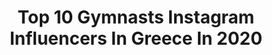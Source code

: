 ---
title: Top 10 Gymnasts Instagram Influencers In Greece In 2020
description: >-
  Find top gymnasts Instagram influencers in Greece in 2020. Most popular hashtags: #fitness #gymnastics #fit #love.
platform: Instagram
hits: 18
text_top: Discover the best Instagram profiles on inBeat.
text_bottom: Our search engine has 18 Instagram influencers like this in Greece for you to connect with.
profiles:
  - username: "annie_pantazi"
    fullname: >-
      Annie Pantazi
    bio: >-
      • Olympic Champion in Rhythmic Gymnastics - Athens 2004 🇬🇷 • Special Olympics Global Ambassador RG •#dwtsGr 💃 •#filathlitikos_kallitheas 🤸🏼‍♀️
    location: "Greece"
    followers: 24193
    engagement: 1202
    commentsToLikes: 0.014477
    id: ck0w1f88lj1jm0i196qqrcmuk
    verified: false
    hashtags: "#staysafe, #throwback, #motheranddaughter, #staypositive"
  - username: "ioanna_samara"
    fullname: >-
      IOANNA SAMARA OLY Coach
    bio: >-
      #TRAINWITHOLYMPIAN - Olympian in rhythmic gymnastics Beijing 2008. Founder of @trainwitholympian_
    location: "Greece"
    followers: 36061
    engagement: 321
    commentsToLikes: 0.018030
    id: ck0w2lwhmp0yy0i19s1219dwl
    verified: false
    hashtags: "#home, #livehappilly, #internationalcoffeeday, #protein"
  - username: "tzenistef"
    fullname: >-
      Jenny Stefanidou🧿
    bio: >-
      •Dancer •Rhythmic gymnastics trainer •Thessaloniki-Athens, Greece🇬🇷
    location: "Greece"
    followers: 7687
    engagement: 850
    commentsToLikes: 0.014588
    id: ckapbru9z13qu0i78euzr57zl
    verified: false
    hashtags: "#rythmicgymnastics, #dancers, #dancing, #love"
  - username: "sofiayoga"
    fullname: >-
      Sofiaxirotyri
    bio: >-
      Ashtanga yoga Authorised level 2 kpjayi On Line Classes 💫Personal Classes ❣️handstand 🤸🏼‍♂️ex gymnast national team 🇬🇷 @houseofyoga.gr
    location: "Greece"
    followers: 38267
    engagement: 164
    commentsToLikes: 0.019361
    id: ck8t0h0njs16e0j78as8sjtn7
    verified: false
    hashtags: "#yogapractice, #igyogafamily, #bodypositivity, #fityogi"
  - username: "imcristiano_dangelo"
    fullname: >-
      CRISTIANO  D'ANGELO
    bio: >-
      Argentinian Model 🇦🇷 Fitness JOURNEY 🐟🐠🐚 🌏/ Currently in Athens 🇬🇷📍 👻Snapchat: Cristiano.dang 👻 The Lab Milano 🇮🇹//MMG 🇦🇪
    location: "Greece"
    followers: 12027
    engagement: 608
    commentsToLikes: 0.084621
    id: ckaorbf62mjmx0i78e6atd3ed
    verified: false
    hashtags: "#aesthetic, #idmagazine, #fashioneditorial, #wlyg"
  - username: "evdoxia_dm"
    fullname: >-
      Evdoxia Dima Xalatsi
    bio: >-
      🧸A mum of 2 who enjoys instablogging a lot! #fitnessaddict 🏋🏻‍♀️ @evdoxia_mua_beautyartist
    location: "Greece"
    followers: 46234
    engagement: 469
    commentsToLikes: 0.737872
    id: ck8swmw6pekjz0j78m3ljmq79
    verified: false
    hashtags: "#instafit, #fitnessmom, #fitnessmotivation, #inspo"
  - username: "pavlos_terzopoulos"
    fullname: >-
      Pavlos Terzopoulos
    bio: >-
      ▪️Fitness Presenter 🇬🇷 🇵🇱 🇮🇹 ▪️Fitness Trainer 🏋️‍♂️🏃‍♂️ ▪️Model @new_model_agency ▪️Acun media @skaitv.gr 📺
    location: "Greece"
    followers: 67116
    engagement: 172
    commentsToLikes: 0.027108
    id: ck5zkgdvzjfmw0i14dir6zotg
    verified: false
    hashtags: "#video, #stylish, #photoshooting, #l4l"
  - username: "kseniia_kochenkova"
    fullname: >-
      POLE DANCE/ONLINE Handstands
    bio: >-
      I am Kseniia💁‍♀️ 7️⃣World pole sport athlete. Teaching at @eastcoast_studio ☀️ SIGN UP for online handstands/pole dance classes🔛🔛🔛🔛🔛🔛🔛
    location: "Greece"
    followers: 20235
    engagement: 227
    commentsToLikes: 0.031352
    id: ck6udj434leek0j71skj1r5n8
    verified: false
    hashtags: "#gymnastics, #fitness, #greece, #handstands"
  - username: "evagelia_siriopoulou_official"
    fullname: >-
      evagelia_siriopoulou
    bio: >-
      Actress / Greek National Theater Drama School. 📺”Έλα στη θέση μου” @alphatv 🎥 “Ευτυχία” @tanweer_productions
    location: "Greece"
    followers: 216208
    engagement: 597
    commentsToLikes: 0.063488
    id: ck0w4goldyh520i199s1ssb4s
    verified: false
    hashtags: "#giveaway, #actress, #elastithesimou, #alphatv"
  - username: "alexiazaradouka"
    fullname: >-
      Alexia Zaradouka
    bio: >-
      ▪️Editor/Founder www.bodyandsoul.gr ▪️Video Creator & Podcaster ▪️Beauty, Wellness & Holistic Editor/Blogger
    location: "Greece"
    followers: 36289
    engagement: 562
    commentsToLikes: 0.573258
    id: ck0twck3jew3t0i19hp4vee2e
    verified: false
    hashtags: "#style, #beautiful, #model, #fashion"
---
